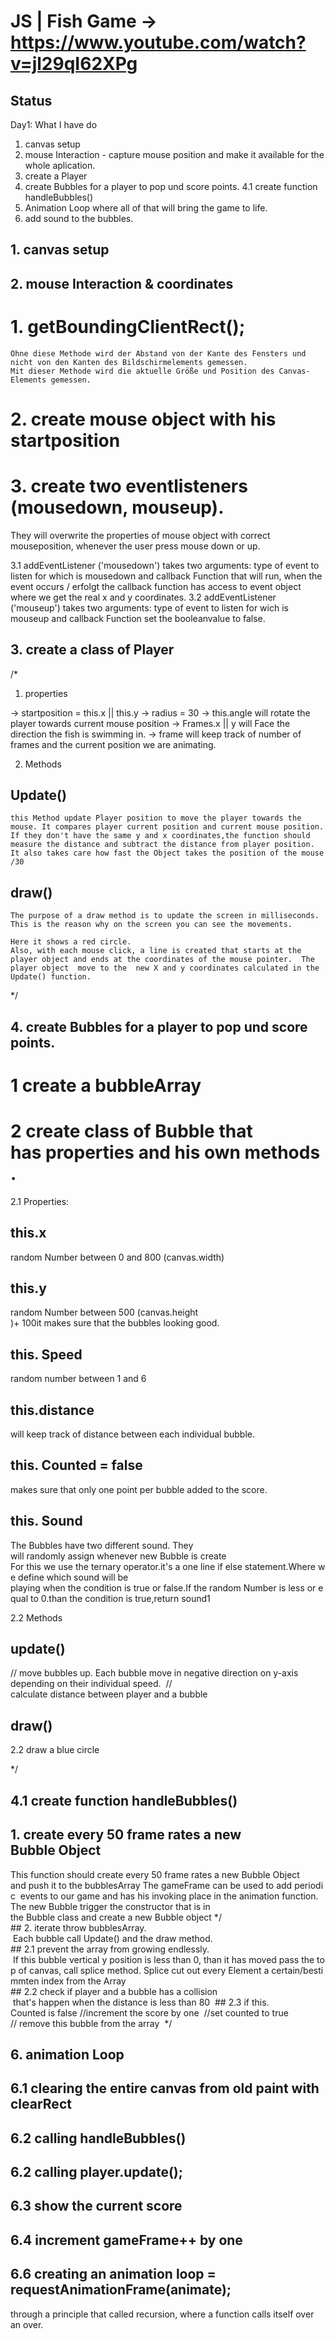 

# JS | Fish Game  -> https://www.youtube.com/watch?v=jl29qI62XPg

## Status 

Day1: What I have do
1. canvas setup
2. mouse Interaction - capture mouse position and make it available for the whole aplication.
3. create a Player
4. create Bubbles for a player to pop und score points.
4.1 create function handleBubbles()
5. Animation Loop where all of that will bring the game to life.
6. add sound to the bubbles. 

## 1. canvas setup  



## 2. mouse Interaction & coordinates

# 1. getBoundingClientRect(); 
    Ohne diese Methode wird der Abstand von der Kante des Fensters und nicht von den Kanten des Bildschirmelements gemessen. 
    Mit dieser Methode wird die aktuelle Größe und Position des Canvas-Elements gemessen. 

# 2. create mouse object with his startposition
# 3. create two eventlisteners (mousedown, mouseup).
   They will overwrite the properties of mouse object with correct mouseposition, whenever the user press mouse down or up.

3.1 addEventListener ('mousedown') takes two arguments: type of event to listen for which is mousedown and callback Function that will run, when the event occurs / erfolgt the callback function has access to event object where we get the real x and y coordinates.
3.2 addEventListener ('mouseup') takes two arguments: type of event to listen for wich is mouseup and callback Function set the booleanvalue to false.

## 3. create a class of Player

/*
1. properties

-> startposition = this.x || this.y
-> radius = 30
-> this.angle will rotate the player towards current mouse position
-> Frames.x || y will Face the direction the fish is swimming in.
-> frame will keep track of number of frames and the current position we are animating.

2. Methods 
## Update() 
    this Method update Player position to move the player towards the mouse. It compares player current position and current mouse position. 
    If they don't have the same y and x coordinates,the function should measure the distance and subtract the distance from player position.
    It also takes care how fast the Object takes the position of the mouse  /30 

## draw()
    The purpose of a draw method is to update the screen in milliseconds. This is the reason why on the screen you can see the movements. 

    Here it shows a red circle. 
    Also, with each mouse click, a line is created that starts at the player object and ends at the coordinates of the mouse pointer.  The player object  move to the  new X and y coordinates calculated in the Update() function. 
*/


## 4. create Bubbles for a player to pop und score points.

# 1 create a bubbleArray 
# 2 create class of Bubble that has properties and his own methods. 

2.1 Properties: 
## this.x 
random Number between 0 and 800 (canvas.width) 
## this.y
random Number between 500 (canvas.height )+ 100it makes sure that the bubbles looking good. 
## this. Speed
random number between 1 and 6
## this.distance 
 will keep track of distance between each individual bubble.
## this. Counted = false
makes sure that only one point per bubble added to the score. 
## this. Sound
The Bubbles have two different sound. 
They will randomly assign whenever new Bubble is create
For this we use the ternary operator.it's a one line if else statement.Where we define which sound will be playing when the condition is true or false.If the random Number is less or equal to 0.than the condition is true,return sound1 

2.2 Methods

## update() 
// move bubbles up.  Each bubble move in negative direction on y-axis 
depending on their individual speed. 
// calculate distance between player and a bubble

## draw()
2.2 draw a blue circle

*/


## 4.1 create function handleBubbles()

## 1. create every 50 frame rates a new Bubble Object
This function should create every 50 frame rates a new Bubble Object 
and push it to the bubblesArray The gameFrame can be used to add periodic 
events to our game and has his invoking place in the animation function. 
The new Bubble trigger the constructor that is in
the Bubble class and create a new Bubble object */ 
## 2. iterate throw bubblesArray. 
 Each bubble call Update() and the draw method. 
## 2.1 prevent the array from growing endlessly.
 If this bubble vertical y position is less than 0, than it has moved pass the top of canvas, call splice method. Splice cut out every Element a certain/bestimmten index from the Array 
## 2.2 check if player and a bubble has a collision
 that's happen when the distance is less than 80 
## 2.3 if this. Counted is false
//increment the score by one 
//set counted to true
// remove this bubble from the array 
*/ 




## 6. animation Loop 

## 6.1 clearing the entire canvas from old paint with clearRect 
## 6.2 calling handleBubbles()
## 6.2 calling player.update();
## 6.3 show the current score 
## 6.4 increment gameFrame++ by one 
## 6.6 creating an animation loop = requestAnimationFrame(animate);
through a principle that called recursion, where a function calls itself over an over.
